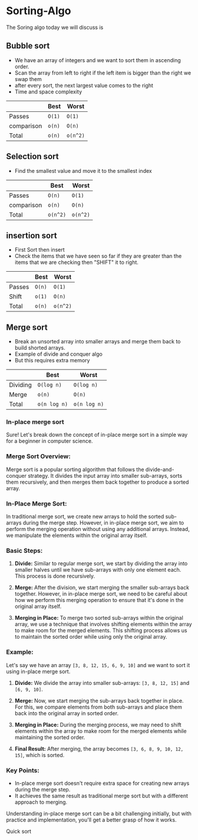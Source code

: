 # Sorting-Algo

The Soring algo today we will discuss is 

## Bubble sort 
 - We have an array of integers and we want to sort them in ascending order.
 - Scan the array from left to right if the left item is bigger than the right we swap them
 - after every sort, the next largest value comes to the right
 - Time and space complexity 
 
|                |Best                          |Worst                         |
|----------------|-------------------------------|-----------------------------|
|Passes          |`O(1)`                         |`O(1)`            |
|comparison      |`o(n)`                         |`O(n)`            |
|Total           |`o(n)`                         |`o(n^2)`          |


## Selection sort
- Find the smallest value and move it to the smallest index 

|                |Best                          |Worst                         |
|----------------|-------------------------------|-----------------------------|
|Passes          |`O(n)`                         |`O(1)`            |
|comparison      |`o(n)`                         |`O(n)`            |
|Total           |`o(n^2)`                         |`o(n^2)`          |


## insertion sort 
- First Sort then insert
- Check the items that we have seen so far if they are greater than the items that we are checking then "SHIFT" it to right.

|                |Best                          |Worst                         |
|----------------|-------------------------------|-----------------------------|
|Passes          |`O(n)`                         |`O(1)`            |
|Shift           |`o(1)`                         |`O(n)`            |
|Total           |`o(n)`                         |`o(n^2)`          |

## Merge sort 
- Break an unsorted array into smaller arrays and merge them back to build shorted arrays.
- Example of divide and conquer algo 
- But this requires extra memory

|                |Best                          |Worst                         |
|----------------|-------------------------------|-----------------------------|
|Dividing        |`O(log n)`                     |`O(log n)`            |
|Merge           |`o(n)`                         |`O(n)`            |
|Total           |`o(n log n)`                   |`o(n log n)`          |

### In-place merge sort
Sure! Let's break down the concept of in-place merge sort in a simple way for a beginner in computer science.

### Merge Sort Overview:
Merge sort is a popular sorting algorithm that follows the divide-and-conquer strategy. It divides the input array into smaller sub-arrays, sorts them recursively, and then merges them back together to produce a sorted array.

### In-Place Merge Sort:
In traditional merge sort, we create new arrays to hold the sorted sub-arrays during the merge step. However, in in-place merge sort, we aim to perform the merging operation without using any additional arrays. Instead, we manipulate the elements within the original array itself.

### Basic Steps:
1. **Divide:** Similar to regular merge sort, we start by dividing the array into smaller halves until we have sub-arrays with only one element each. This process is done recursively.

2. **Merge:** After the division, we start merging the smaller sub-arrays back together. However, in in-place merge sort, we need to be careful about how we perform this merging operation to ensure that it's done in the original array itself.

3. **Merging in Place:** To merge two sorted sub-arrays within the original array, we use a technique that involves shifting elements within the array to make room for the merged elements. This shifting process allows us to maintain the sorted order while using only the original array.

### Example:
Let's say we have an array `[3, 8, 12, 15, 6, 9, 10]` and we want to sort it using in-place merge sort.

1. **Divide:** We divide the array into smaller sub-arrays: `[3, 8, 12, 15]` and `[6, 9, 10]`.

2. **Merge:** Now, we start merging the sub-arrays back together in place. For this, we compare elements from both sub-arrays and place them back into the original array in sorted order.

3. **Merging in Place:** During the merging process, we may need to shift elements within the array to make room for the merged elements while maintaining the sorted order.

4. **Final Result:** After merging, the array becomes `[3, 6, 8, 9, 10, 12, 15]`, which is sorted.

### Key Points:
- In-place merge sort doesn't require extra space for creating new arrays during the merge step.
- It achieves the same result as traditional merge sort but with a different approach to merging.

Understanding in-place merge sort can be a bit challenging initially, but with practice and implementation, you'll get a better grasp of how it works.

 Quick sort


